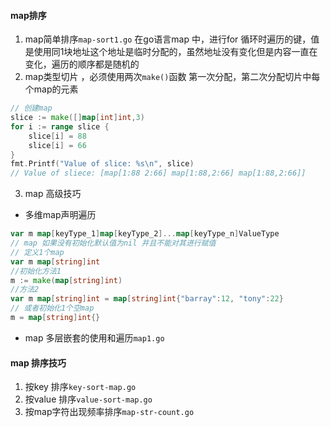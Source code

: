 #### map排序
1. map简单排序`map-sort1.go` 在go语言map 中，进行for 循环时遍历的键，值是使用同1块地址这个地址是临时分配的，虽然地址没有变化但是内容一直在变化，遍历的顺序都是随机的
2. map类型切片 ，必须使用两次`make()`函数 第一次分配，第二次分配切片中每个map的元素
```go
// 创建map
slice := make([]map[int]int,3)
for i := range slice {
    slice[i] = 88
    slice[i] = 66
}
fmt.Printf("Value of slice: %s\n", slice)
// Value of sliece: [map[1:88 2:66] map[1:88,2:66] map[1:88,2:66]]
```

3. map 高级技巧
* 多维map声明遍历
```go
var m map[keyType_1]map[keyType_2]...map[keyType_n]ValueType
// map 如果没有初始化默认值为nil 并且不能对其进行赋值
// 定义1个map
var m map[string]int
//初始化方法1
m := make(map[string]int)
//方法2
var m map[string]int = map[string]int{"barray":12, "tony":22}
// 或者初始化1个空map
m = map[string]int{}
```
* map 多层嵌套的使用和遍历`map1.go`

#### map 排序技巧
1. 按key 排序`key-sort-map.go`
2. 按value 排序`value-sort-map.go`
3. 按map字符出现频率排序`map-str-count.go`